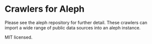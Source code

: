 # Crawlers for Aleph

Please see the aleph repository for further detail. These crawlers can
import a wide range of public data sources into an aleph instance.

MIT licensed.
